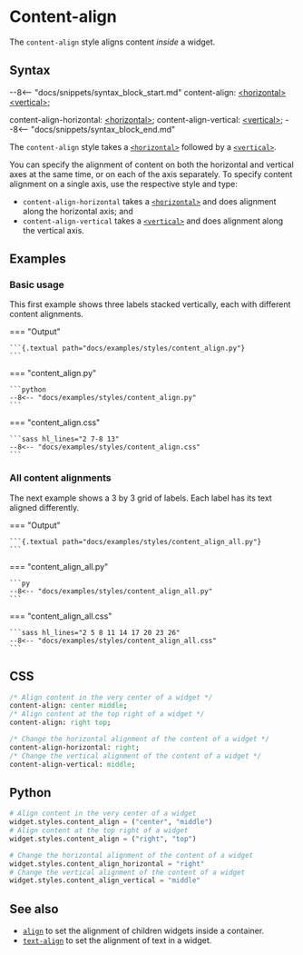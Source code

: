 # Content-align

The `content-align` style aligns content _inside_ a widget.

## Syntax

--8<-- "docs/snippets/syntax_block_start.md"
content-align: <a href="../../css_types/horizontal">&lt;horizontal&gt;</a> <a href="../../css_types/vertical">&lt;vertical&gt;</a>;

content-align-horizontal: <a href="../../css_types/horizontal">&lt;horizontal&gt;</a>;
content-align-vertical: <a href="../../css_types/vertical">&lt;vertical&gt;</a>;
--8<-- "docs/snippets/syntax_block_end.md"

The `content-align` style takes a [`<horizontal>`](../css_types/horizontal.md) followed by a [`<vertical>`](../css_types/vertical.md).

You can specify the alignment of content on both the horizontal and vertical axes at the same time,
or on each of the axis separately.
To specify content alignment on a single axis, use the respective style and type:

 - `content-align-horizontal` takes a [`<horizontal>`](../css_types/horizontal.md) and does alignment along the horizontal axis; and
 - `content-align-vertical` takes a [`<vertical>`](../css_types/vertical.md) and does alignment along the vertical axis.

## Examples

### Basic usage

This first example shows three labels stacked vertically, each with different content alignments.

=== "Output"

    ```{.textual path="docs/examples/styles/content_align.py"}
    ```

=== "content_align.py"

    ```python
    --8<-- "docs/examples/styles/content_align.py"
    ```

=== "content_align.css"

    ```sass hl_lines="2 7-8 13"
    --8<-- "docs/examples/styles/content_align.css"
    ```

### All content alignments

The next example shows a 3 by 3 grid of labels.
Each label has its text aligned differently.

=== "Output"

    ```{.textual path="docs/examples/styles/content_align_all.py"}
    ```

=== "content_align_all.py"

    ```py
    --8<-- "docs/examples/styles/content_align_all.py"
    ```

=== "content_align_all.css"

    ```sass hl_lines="2 5 8 11 14 17 20 23 26"
    --8<-- "docs/examples/styles/content_align_all.css"
    ```

## CSS

```sass
/* Align content in the very center of a widget */
content-align: center middle;
/* Align content at the top right of a widget */
content-align: right top;

/* Change the horizontal alignment of the content of a widget */
content-align-horizontal: right;
/* Change the vertical alignment of the content of a widget */
content-align-vertical: middle;
```

## Python
```python
# Align content in the very center of a widget
widget.styles.content_align = ("center", "middle")
# Align content at the top right of a widget
widget.styles.content_align = ("right", "top")

# Change the horizontal alignment of the content of a widget
widget.styles.content_align_horizontal = "right"
# Change the vertical alignment of the content of a widget
widget.styles.content_align_vertical = "middle"
```

## See also

 - [`align`](./align.md) to set the alignment of children widgets inside a container.
 - [`text-align`](./text_align.md) to set the alignment of text in a widget.

